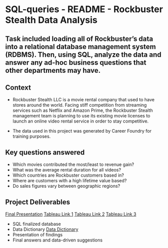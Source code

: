 # SQL-queries - README - Rockbuster Stealth Data Analysis

## Task included loading all of Rockbuster’s data into a relational database management system (RDBMS). Then, using SQL, analyze the data and answer any ad-hoc business questions that other departments may have.

## Context

- Rockbuster Stealth LLC is a movie rental company that used to have stores around the world. Facing stiff competition from streaming services such as Netflix and Amazon Prime, the Rockbuster Stealth management team is planning to use its existing movie licenses to launch an online video rental service in order to stay competitive.

-  The data used in this project was generated by Career Foundry for training purposes.

## Key questions answered

- Which movies contributed the most/least to revenue gain?
- What was the average rental duration for all videos?
- Which countries are Rockbuster customers based in?
- Where are customers with a high lifetime value based?
- Do sales figures vary between geographic regions?

## Project Deliverables
[Final Presentation](Rockbuster_sent_to_client/Rockbuster_Presentation_RGN.pdf)
[Tableau Link 1](Rockbuster_sent_to_client/Rockbuster_Tableau_Top_genres.lnk)
[Tableau Link 2](Rockbuster_sent_to_client/Rockbuster_Tableau_cust_world.lnk)
[Tableau Link 3](Rockbuster_sent_to_client/Rockbuster_Tableau_top_cust.lnk)

- SQL finalized database
- Data Dictionary
[Data Dictionary](Rockbuster_sent_to_client/Rockbuster_Data_Dictionary.pdf)
- Presentation of findings
- Final answers and data-driven suggestions
